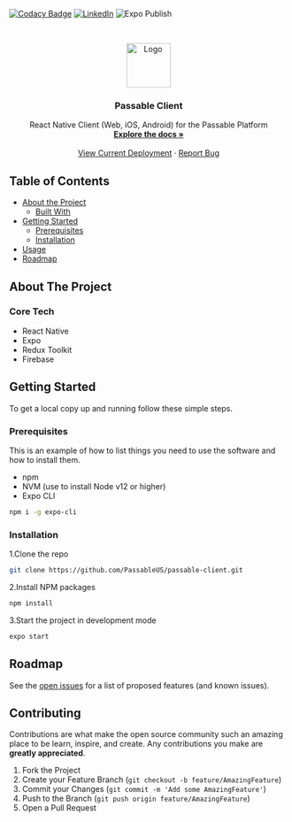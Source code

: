 [![Codacy Badge](https://app.codacy.com/project/badge/Grade/aa5883a465a04bdea446d10b8a3f05db)](https://www.codacy.com/gh/PassableUS/passable-client/dashboard?utm_source=github.com&utm_medium=referral&utm_content=PassableUS/passable-client&utm_campaign=Badge_Grade)
[![LinkedIn][linkedin-shield]][linkedin-url]
![Expo Publish](https://github.com/PassableUS/passable-client/workflows/Expo%20Publish/badge.svg)

<!-- PROJECT LOGO -->
<br />
<p align="center">
  <a href="https://github.com/PassableUS/passable-client">
    <img src="https://cdn.discordapp.com/attachments/759896299695898634/759896772398546944/Color_Wordmark.png" alt="Logo" height="80">
  </a>

  <h3 align="center">Passable Client</h3>

  <p align="center">
    React Native Client (Web, iOS, Android) for the Passable Platform
    <br />
    <a href="https://app.gitbook.com/@josephsemrai/s/passable/"><strong>Explore the docs »</strong></a>
    <br />
    <br />
    <a href="https://app.passable.us">View Current Deployment</a>
    ·
    <a href="https://github.com/PassableUS/passable-client/issues">Report Bug</a>
    <!-- ·
    <a href="https://github.com/PassableUS/passable-client/issues">Request Feature</a> -->
  </p>
</p>

<!-- TABLE OF CONTENTS -->

## Table of Contents

- [About the Project](#about-the-project)
  - [Built With](#built-with)
- [Getting Started](#getting-started)
  - [Prerequisites](#prerequisites)
  - [Installation](#installation)
- [Usage](#usage)
- [Roadmap](#roadmap)

<!-- ABOUT THE PROJECT -->

## About The Project

<!-- [![Product Name Screen Shot][product-screenshot]](https://example.com)

Here's a blank template to get started:
**To avoid retyping too much info. Do a search and replace with your text editor for the following:**
`PassableUS`, `passable-client`, `twitter_handle`, `admin@passable.us` -->

### Core Tech

- React Native
- Expo
- Redux Toolkit
- Firebase

<!-- GETTING STARTED -->

## Getting Started

To get a local copy up and running follow these simple steps.

### Prerequisites

This is an example of how to list things you need to use the software and how to install them.

- npm
- NVM (use to install Node v12 or higher)
- Expo CLI

```sh
npm i -g expo-cli
```

### Installation

1.Clone the repo

```sh
git clone https://github.com/PassableUS/passable-client.git
```

2.Install NPM packages

```sh
npm install
```

3.Start the project in development mode

```sh
expo start
```

<!-- USAGE EXAMPLES -->

<!-- ## Usage

Use this space to show useful examples of how a project can be used. Additional screenshots, code examples and demos work well in this space. You may also link to more resources.

_For more examples, please refer to the [Documentation](https://example.com)_ -->

<!-- ROADMAP -->

## Roadmap

See the [open issues](https://github.com/PassableUS/passable-client/issues) for a list of proposed features (and known issues).

<!-- CONTRIBUTING -->

## Contributing

Contributions are what make the open source community such an amazing place to be learn, inspire, and create. Any contributions you make are **greatly appreciated**.

1. Fork the Project
2. Create your Feature Branch (`git checkout -b feature/AmazingFeature`)
3. Commit your Changes (`git commit -m 'Add some AmazingFeature'`)
4. Push to the Branch (`git push origin feature/AmazingFeature`)
5. Open a Pull Request

<!-- LICENSE -->

<!-- ## License

Distributed under the MIT License. See `LICENSE` for more information. -->

<!-- CONTACT -->

<!-- ## Contact

Your Name - [@twitter_handle](https://twitter.com/twitter_handle) - admin@passable.us

Project Link: [https://github.com/PassableUS/passable-client](https://github.com/PassableUS/passable-client) -->

<!-- ACKNOWLEDGEMENTS -->

<!-- ## Acknowledgements

- []()
- []()
- []() -->

<!-- MARKDOWN LINKS & IMAGES -->
<!-- https://www.markdownguide.org/basic-syntax/#reference-style-links -->

[contributors-shield]: https://img.shields.io/github/contributors/PassableUS/repo.svg?style=flat-square
[contributors-url]: https://github.com/PassableUS/repo/graphs/contributors
[forks-shield]: https://img.shields.io/github/forks/PassableUS/repo.svg?style=flat-square
[forks-url]: https://github.com/PassableUS/repo/network/members
[stars-shield]: https://img.shields.io/github/stars/PassableUS/repo.svg?style=flat-square
[stars-url]: https://github.com/PassableUS/repo/stargazers
[issues-shield]: https://img.shields.io/github/issues/PassableUS/repo.svg?style=flat-square
[issues-url]: https://github.com/PassableUS/repo/issues
[license-shield]: https://img.shields.io/github/license/PassableUS/repo.svg?style=flat-square
[license-url]: https://github.com/PassableUS/repo/blob/master/LICENSE.txt
[linkedin-shield]: https://img.shields.io/badge/-LinkedIn-black.svg?style=flat-square&logo=linkedin&colorB=555
[linkedin-url]: https://www.linkedin.com/company/passable-passes/
[product-screenshot]: images/screenshot.png
